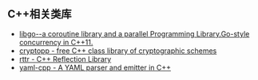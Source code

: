 ## C++相关类库
- [libgo--a coroutine library and a parallel Programming Library.Go-style concurrency in C++11.](https://github.com/yyzybb537/libgo)
- [cryptopp - free C++ class library of cryptographic schemes](https://github.com/weidai11/cryptopp)
- [rttr - C++ Reflection Library](https://github.com/rttrorg/rttr)
- [yaml-cpp - A YAML parser and emitter in C++](https://github.com/jbeder/yaml-cpp)